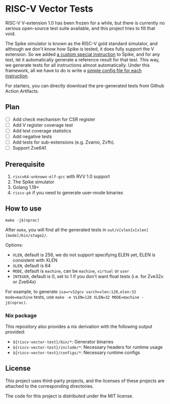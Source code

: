 # RISC-V Vector Tests

RISC-V V-extension 1.0 has been frozen for a while, but there is currently no serious open-source test suite available, and this project tries to fill that void.

The Spike simulator is known as the RISC-V gold standard simulator, and although we don't know how Spike is tested, it does fully support the V extension. So we added [a custom special instruction](https://github.com/ksco/riscv-vector-tests/blob/6a23892a5ab0cc72f4867cc95186b3528c99c2a0/pspike/pspike.cc#L20) to Spike, and for any test, let it automatically generate a reference result for that test. This way, we generate tests for all instructions almost automatically. Under this framework, all we have to do is write a [simple config file for each instruction](configs/).

For starters, you can directly download the pre-generated tests from Github Action Artifacts.

## Plan

- [ ] Add check mechanism for CSR register
- [ ] Add V register coverage test
- [ ] Add test coverage statistics
- [ ] Add negative tests
- [ ] Add tests for sub-extensions (e.g. Zvamo, Zvfh).
- [ ] Support Zve64f.

## Prerequisite

1. `riscv64-unknown-elf-gcc` with RVV 1.0 support
2. The Spike simulator
3. Golang 1.19+
4. `riscv-pk` if you need to generate user-mode binaries

## How to use

```
make -j$(nproc)
```

After `make`, you will find all the generated tests in `out/v[vlen]x[xlen][mode]/bin/stage2/`.

Options:

- `VLEN`, default is 256, we do not support specifying ELEN yet, ELEN is consistent with XLEN
- `XLEN`, default is 64
- `MODE`, default is `machine`, can be `machine`, `virtual` or `user`
- `INTEGER`, default is 0, set to 1 if you don't want float tests (i.e. for Zve32x or Zve64x)

For example, to generate `isa=rv32gcv varch=vlen:128,elen:32 mode=machine` tests, use `make -e VLEN=128 XLEN=32 MODE=machine -j$(nproc)`.

### Nix package

This repository also provides a nix derivation with the following output provided:

- `${riscv-vector-test}/bin/*`: Generator binaries
- `${riscv-vector-test}/include/*`: Necessary headers for runtime usage
- `${riscv-vector-test}/configs/*`: Necessary runtime configs

## License

This project uses third-party projects, and the licenses of these projects are attached to the corresponding directories.

The code for this project is distributed under the MIT license.
